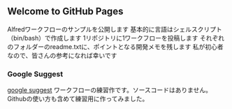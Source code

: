 ## Welcome to GitHub Pages

Alfredワークフローのサンプルを公開します
基本的に言語はシェルスクリプト（bin/bash）で作成します
1リポジトリに1ワークフローを投稿します
それぞれのフォルダーのreadme.txtに、ポイントとなる開発メモを残します
私が初心者なので、皆さんの参考になれば幸いです

### Google Suggest
[google suggest](https://github.com/KitanoTamotsu/googlesuggest)
ワークフローの練習作です。ソースコードはありません。
Githubの使い方も含めて練習用に作ってみました。

